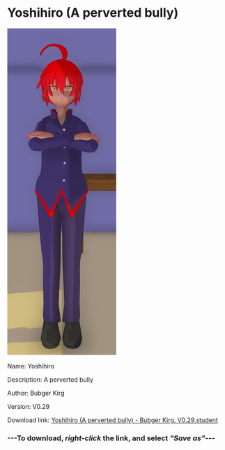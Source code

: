 # Yoshihiro (A perverted bully)

<img src = "https://raw.githubusercontent.com/Arbiter1223/Daigaku-Gurashi-Custom-Students/master/Students/Files/Yoshihiro%20(A%20perverted%20bully).png">

Name: Yoshihiro

Description: A perverted bully

Author: Bubger Kirg

Version: V0.29

Download link: <a href="https://raw.githubusercontent.com/Arbiter1223/Daigaku-Gurashi-Custom-Students/master/Students/Files/Yoshihiro%20(A%20perverted%20bully)%20-%20Bubger%20Kirg%2C%20V0.29.student">Yoshihiro (A perverted bully) - Bubger Kirg, V0.29.student</a>

### ---**To download, _right-click_ the link, and select _"Save as"_**---
